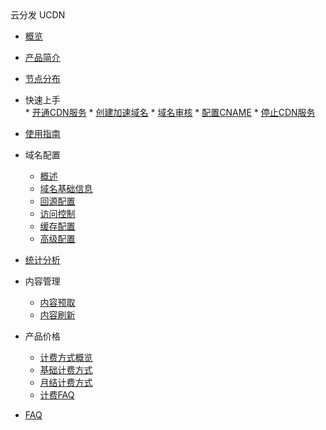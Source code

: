 <div class="sidebar_title icon__ucdn"> 云分发 UCDN</div>


* [概览](cdn/ucdn/overview) 
* [产品简介](cdn/ucdn/intro)
* [节点分布](cdn/ucdn/node)  
* 快速上手    
      * [开通CDN服务](cdn/ucdn/quick/open)
      * [创建加速域名](cdn/ucdn/quick/create)
      * [域名审核](cdn/ucdn/quick/check)
      * [配置CNAME](cdn/ucdn/quick/cname)
      * [停止CDN服务](cdn/ucdn/quick/stop)       
* [使用指南](cdn/ucdn/guide)    
* 域名配置
    * [概述](cdn/ucdn/domain/domain1)
    * [域名基础信息](cdn/ucdn/domain/basic)
    * [回源配置](cdn/ucdn/domain/config/config)      
    * [访问控制](cdn/ucdn/domain/config/control)  
    * [缓存配置](cdn/ucdn/domain/config/cache)   
    * [高级配置](cdn/ucdn/domain/config/more)      
 * [统计分析 ](cdn/ucdn/statistics/flow) 
 * 内容管理 
    * [内容预取](cdn/ucdn/content/prefetch)   
    * [内容刷新](cdn/ucdn/content/refresh)             
* 产品价格    
    * [计费方式概览](cdn/ucdn/charge/type)
    * [基础计费方式](cdn/ucdn/charge/flowday)
    * [月结计费方式](cdn/ucdn/charge/month)
    * [计费FAQ](cdn/ucdn/charge/faq)	    
* [FAQ](cdn/ucdn/faq)
  
  ​    
  


​    

